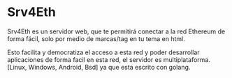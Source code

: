 # Srv4Eth 
 Srv4Eth es un servidor web, que te permitirá conectar a la red Ethereum de forma fácil,
 solo por medio de marcas/tag en tu tema en html.
 
 Esto facilita y democratiza el acceso a esta red y poder desarrollar aplicaciones de forma facil en esta red,
 el servidor es multiplataforma.
 [Linux, Windows, Android, Bsd] ya que esta escrito con golang.

